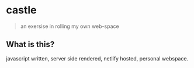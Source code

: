 
# castle

> an exersise in rolling my own web-space

## What is this?

javascript written, server side rendered, netlify hosted, personal webspace.
